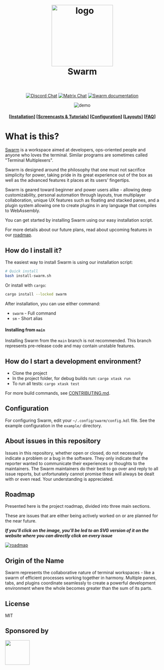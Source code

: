 <h1 align="center">
  <br>
  <img src="https://raw.githubusercontent.com/swarm-org/swarm/main/assets/logo.png" alt="logo" width="200">
  <br>
  Swarm
  <br>
  <br>
</h1>

<p align="center">
  <a href="https://discord.gg/CrUAFH3"><img alt="Discord Chat" src="https://img.shields.io/discord/771367133715628073?color=5865F2&label=discord&style=flat-square"></a>
  <a href="https://matrix.to/#/#swarm_general:matrix.org"><img alt="Matrix Chat" src="https://img.shields.io/matrix/swarm_general:matrix.org?color=1d7e64&label=matrix%20chat&style=flat-square&logo=matrix"></a>
  <a href="https://swarm.dev/documentation/"><img alt="Swarm documentation" src="https://img.shields.io/badge/swarm-documentation-fc0060?style=flat-square"></a>
</p>

<p align="center">
  <img src="https://raw.githubusercontent.com/swarm-org/swarm/main/assets/demo.gif" alt="demo">
</p>

<h4 align="center">
  [<a href="https://swarm.dev/documentation/installation">Installation</a>]
  [<a href="https://swarm.dev/screencasts/">Screencasts & Tutorials</a>]
  [<a href="https://swarm.dev/documentation/configuration">Configuration</a>]
  [<a href="https://swarm.dev/documentation/layouts">Layouts</a>]
  [<a href="https://swarm.dev/documentation/faq">FAQ</a>]
</h4>

# What is this?

[Swarm](#origin-of-the-name) is a workspace aimed at developers, ops-oriented people and anyone who loves the terminal. Similar programs are sometimes called "Terminal Multiplexers".

Swarm is designed around the philosophy that one must not sacrifice simplicity for power, taking pride in its great experience out of the box as well as the advanced features it places at its users' fingertips.

Swarm is geared toward beginner and power users alike - allowing deep customizability, personal automation through layouts, true multiplayer collaboration, unique UX features such as floating and stacked panes, and a plugin system allowing one to create plugins in any language that compiles to WebAssembly.

You can get started by installing Swarm using our easy installation script.

For more details about our future plans, read about upcoming features in our [roadmap](#roadmap).

## How do I install it?

The easiest way to install Swarm is using our installation script:

```bash
# Quick install
bash install-swarm.sh
```

Or install with `cargo`:

```bash
cargo install --locked swarm
```

After installation, you can use either command:
- `swarm` - Full command
- `sm` - Short alias

#### Installing from `main`
Installing Swarm from the `main` branch is not recommended. This branch represents pre-release code and may contain unstable features.

## How do I start a development environment?

* Clone the project
* In the project folder, for debug builds run: `cargo xtask run`
* To run all tests: `cargo xtask test`

For more build commands, see [CONTRIBUTING.md](CONTRIBUTING.md).

## Configuration
For configuring Swarm, edit your `~/.config/swarm/config.kdl` file. See the example configuration in the `example/` directory.

## About issues in this repository
Issues in this repository, whether open or closed, do not necessarily indicate a problem or a bug in the software. They only indicate that the reporter wanted to communicate their experiences or thoughts to the maintainers. The Swarm maintainers do their best to go over and reply to all issue reports, but unfortunately cannot promise these will always be dealt with or even read. Your understanding is appreciated.

## Roadmap
Presented here is the project roadmap, divided into three main sections.

These are issues that are either being actively worked on or are planned for the near future.

***If you'll click on the image, you'll be led to an SVG version of it on the website where you can directly click on every issue***

[![roadmap](https://github.com/swarm-org/swarm/assets/795598/9c5b573b-20f5-41c6-908b-6b21c5fd456e)](https://swarm.dev/roadmap)

## Origin of the Name

Swarm represents the collaborative nature of terminal workspaces - like a swarm of efficient processes working together in harmony. Multiple panes, tabs, and plugins coordinate seamlessly to create a powerful development environment where the whole becomes greater than the sum of its parts.

## License

MIT

## Sponsored by
<a href="https://terminaltrove.com/"><img src="https://avatars.githubusercontent.com/u/121595180?s=200&v=4" width="80px"></a>
